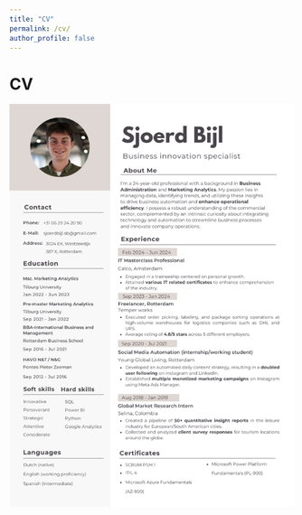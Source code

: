 ```yaml
---
title: "CV"
permalink: /cv/
author_profile: false
---
```


# CV

![My CV](/assets/images/automation_cv.png)
